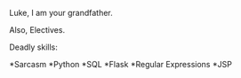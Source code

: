 Luke, I am your grandfather.

Also, Electives.

Deadly skills:

*Sarcasm
*Python
*SQL
*Flask
*Regular Expressions
*JSP